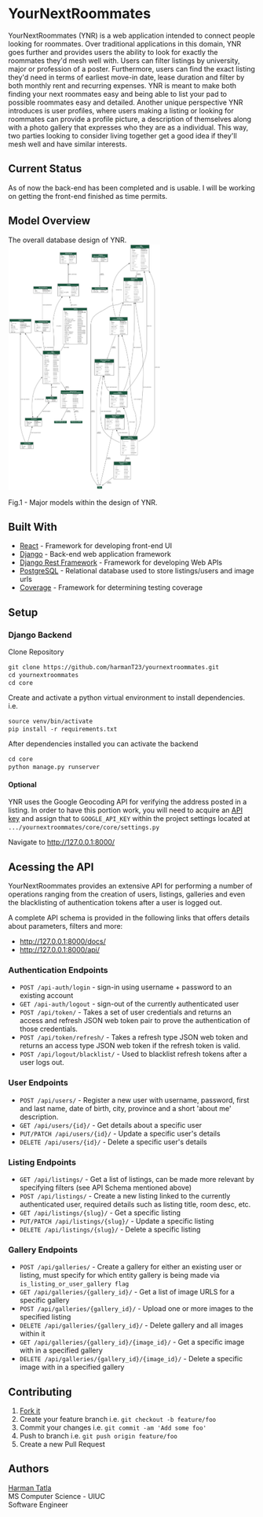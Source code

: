 # YourNextRoommates
YourNextRoommates (YNR) is a web application intended to connect people looking for roommates. 
Over traditional applications in this domain, YNR goes further and provides users the ability to look for exactly the roommates they'd mesh well with.
Users can filter listings by university, major or profession of a poster. Furthermore, users can find the exact listing they'd need in terms of earliest move-in
date, lease duration and filter by both monthly rent and recurring expenses. YNR is meant to make both finding your next roommates easy and being able to
list your pad to possible roommates easy and detailed. Another unique perspective YNR introduces is user profiles, where users making a listing or looking for
roommates can provide a profile picture, a description of themselves along with a photo gallery that expresses who they are as a individual.
This way, two parties looking to consider living together get a good idea if they'll mesh well and have similar interests.

## Current Status
As of now the back-end has been completed and is usable. I will be working on getting the front-end finished as time permits. 

## Model Overview
The overall database design of YNR.
<br />
<img src="https://github.com/harmanT23/yournextroommates/blob/main/Documentation_Images/ynr_arrow_not.png" height="500">
<figcaption>Fig.1 - Major models within the design of YNR.</figcaption>

## Built With
- [React](https://reactjs.org/) - Framework for developing front-end UI
- [Django](https://www.djangoproject.com/) - Back-end web application framework
- [Django Rest Framework](https://www.django-rest-framework.org/) - Framework for developing Web APIs
- [PostgreSQL](https://www.postgresql.org/) - Relational database used to store listings/users and image urls
- [Coverage](https://coverage.readthedocs.io/en/coverage-5.5/) - Framework for determining testing coverage

## Setup

### Django Backend

Clone Repository
```
git clone https://github.com/harmanT23/yournextroommates.git
cd yournextroommates
cd core
```

Create and activate a python virtual environment to install dependencies. i.e.
```
source venv/bin/activate
pip install -r requirements.txt
```

After dependencies installed you can activate the backend
```
cd core
python manage.py runserver
```

#### Optional
YNR uses the Google Geocoding API for verifying the address posted in a listing. In order to have this portion work, you will need
to acquire an [API key](https://developers.google.com/maps/documentation/geocoding/get-api-key) and assign that to ```GOOGLE_API_KEY``` within the project settings located at ```.../yournextroommates/core/core/settings.py```

Navigate to http://127.0.0.1:8000/

## Acessing the API
YourNextRoommates provides an extensive API for performing a number of operations ranging from the creation of users, listings, galleries and even the blacklisting of authentication tokens after a user is logged out.

A complete API schema is provided in the following links that offers details about parameters, filters and more:
- http://127.0.0.1:8000/docs/
- http://127.0.0.1:8000/api/

### Authentication Endpoints
- ```POST /api-auth/login``` - sign-in using username + password to an existing account
- ```GET /api-auth/logout``` - sign-out of the currently authenticated user
- ```POST /api/token/``` - Takes a set of user credentials and returns an access and refresh JSON web token pair to prove the authentication of those credentials.
- ```POST /api/token/refresh/``` - Takes a refresh type JSON web token and returns an access type JSON web token if the refresh token is valid.
- ```POST /api/logout/blacklist/``` - Used to blacklist refresh tokens after a user logs out.

### User Endpoints
- ```POST /api/users/``` - Register a new user with username, password, first and last name, date of birth, city, province and a short 'about me' description.
- ```GET /api/users/{id}/``` - Get details about a specific user
- ```PUT/PATCH /api/users/{id}/``` - Update a specific user's details
- ```DELETE /api/users/{id}/``` - Delete a specific user's details 

### Listing Endpoints
- ```GET /api/listings/``` - Get a list of listings, can be made more relevant by specifying filters (see API Schema mentioned above)
- ```POST /api/listings/``` - Create a new listing linked to the currently authenticated user, required details such as listing title, room desc, etc.
- ```GET /api/listings/{slug}/``` - Get a specific listing
- ```PUT/PATCH /api/listings/{slug}/``` - Update a specific listing
- ```DELETE /api/listings/{slug}/``` - Delete a specific listing

### Gallery Endpoints
- ```POST /api/galleries/``` - Create a gallery for either an existing user or listing, must specify for which entity gallery is being made via ```is_listing_or_user_gallery flag```
- ```GET /api/galleries/{gallery_id}/``` - Get a list of image URLS for a specific gallery
- ```POST /api/galleries/{gallery_id}/``` - Upload one or more images to the specified listing
- ```DELETE /api/galleries/{gallery_id}/``` - Delete gallery and all images within it
- ```GET /api/galleries/{gallery_id}/{image_id}/``` - Get a specific image with in a specified gallery
- ```DELETE /api/galleries/{gallery_id}/{image_id}/``` - Delete a specific image with in a specified gallery

## Contributing
1. [Fork it](https://github.com/harmanT23/yournextroommates/fork)
2. Create your feature branch i.e. ```git checkout -b feature/foo```
3. Commit your changes i.e. ```git commit -am 'Add some foo'```
4. Push to branch i.e. ```git push origin feature/foo```
5. Create a new Pull Request

## Authors
[Harman Tatla](https://www.linkedin.com/in/harmantatla/) <br />
MS Computer Science - UIUC <br />
Software Engineer <br />
